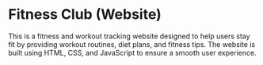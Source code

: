 # Fitness Club (Website)   
This is a fitness and workout tracking website designed to help users stay fit by providing workout routines, diet plans, and fitness tips. The website is built using HTML, CSS, and JavaScript to ensure a smooth user experience.

